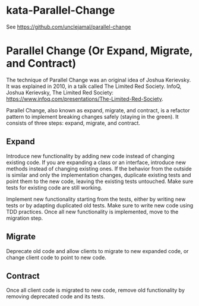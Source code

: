 # kata-Parallel-Change
See https://github.com/unclejamal/parallel-change

# Parallel Change (Or Expand, Migrate, and Contract)
The technique of Parallel Change was an original idea of Joshua Kerievsky. It was explained in 2010, in a talk called The
Limited Red Society. InfoQ, Joshua Kerievsky, The Limited Red Society: https://www.infoq.com/presentations/The-Limited-Red-Society.

Parallel Change, also known as expand, migrate, and contract, is a refactor pattern to implement breaking changes safely
(staying in the green). It consists of three steps: expand, migrate, and contract.

## Expand
Introduce new functionality by adding new code instead of changing existing code. If you are expanding a class or an
interface, introduce new methods instead of changing existing ones. If the behavior from the outside is similar and only the
implementation changes, duplicate existing tests and point them to the new code, leaving the existing tests untouched. Make
sure tests for existing code are still working.

Implement new functionality starting from the tests, either by writing new tests or by adapting duplicated old tests. Make sure
to write new code using TDD practices. Once all new functionality is implemented, move to the migration step.

## Migrate
Deprecate old code and allow clients to migrate to new expanded code, or change client code to point to new code.

## Contract
Once all client code is migrated to new code, remove old functionality by removing deprecated code and its tests.